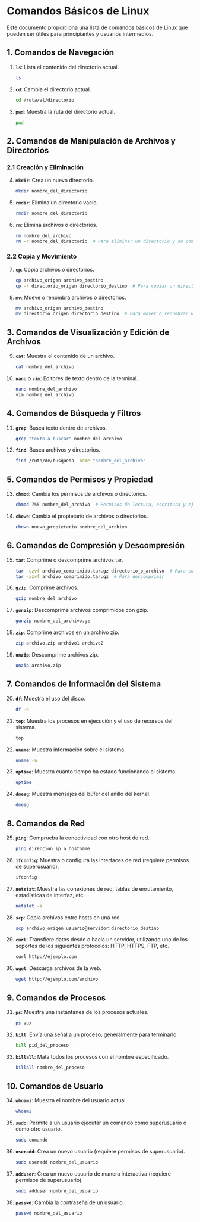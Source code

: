# Comandos Básicos de Linux

Este documento proporciona una lista de comandos básicos de Linux que pueden ser útiles para principiantes y usuarios intermedios.

## 1. Comandos de Navegación

1. **`ls`**: Lista el contenido del directorio actual.
    ```bash
    ls
    ```

2. **`cd`**: Cambia el directorio actual.
    ```bash
    cd /ruta/al/directorio
    ```

3. **`pwd`**: Muestra la ruta del directorio actual.
    ```bash
    pwd
    ```

## 2. Comandos de Manipulación de Archivos y Directorios

### 2.1 Creación y Eliminación

4. **`mkdir`**: Crea un nuevo directorio.
    ```bash
    mkdir nombre_del_directorio
    ```

5. **`rmdir`**: Elimina un directorio vacío.
    ```bash
    rmdir nombre_del_directorio
    ```

6. **`rm`**: Elimina archivos o directorios.
    ```bash
    rm nombre_del_archivo
    rm -r nombre_del_directorio  # Para eliminar un directorio y su contenido
    ```

### 2.2 Copia y Movimiento

7. **`cp`**: Copia archivos o directorios.
    ```bash
    cp archivo_origen archivo_destino
    cp -r directorio_origen directorio_destino  # Para copiar un directorio y su contenido
    ```

8. **`mv`**: Mueve o renombra archivos o directorios.
    ```bash
    mv archivo_origen archivo_destino
    mv directorio_origen directorio_destino  # Para mover o renombrar un directorio
    ```

## 3. Comandos de Visualización y Edición de Archivos

9. **`cat`**: Muestra el contenido de un archivo.
    ```bash
    cat nombre_del_archivo
    ```

10. **`nano`** o **`vim`**: Editores de texto dentro de la terminal.
    ```bash
    nano nombre_del_archivo
    vim nombre_del_archivo
    ```

## 4. Comandos de Búsqueda y Filtros

11. **`grep`**: Busca texto dentro de archivos.
    ```bash
    grep "texto_a_buscar" nombre_del_archivo
    ```

12. **`find`**: Busca archivos y directorios.
    ```bash
    find /ruta/de/busqueda -name "nombre_del_archivo"
    ```

## 5. Comandos de Permisos y Propiedad

13. **`chmod`**: Cambia los permisos de archivos o directorios.
    ```bash
    chmod 755 nombre_del_archivo  # Permisos de lectura, escritura y ejecución para el propietario, y solo lectura y ejecución para el grupo y otros
    ```

14. **`chown`**: Cambia el propietario de archivos o directorios.
    ```bash
    chown nuevo_propietario nombre_del_archivo
    ```

## 6. Comandos de Compresión y Descompresión

15. **`tar`**: Comprime o descomprime archivos tar.
    ```bash
    tar -czvf archivo_comprimido.tar.gz directorio_o_archivo  # Para comprimir
    tar -xzvf archivo_comprimido.tar.gz  # Para descomprimir
    ```

16. **`gzip`**: Comprime archivos.
    ```bash
    gzip nombre_del_archivo
    ```

17. **`gunzip`**: Descomprime archivos comprimidos con gzip.
    ```bash
    gunzip nombre_del_archivo.gz
    ```

18. **`zip`**: Comprime archivos en un archivo zip.
    ```bash
    zip archivo.zip archivo1 archivo2
    ```

19. **`unzip`**: Descomprime archivos zip.
    ```bash
    unzip archivo.zip
    ```

## 7. Comandos de Información del Sistema

20. **`df`**: Muestra el uso del disco.
    ```bash
    df -h
    ```

21. **`top`**: Muestra los procesos en ejecución y el uso de recursos del sistema.
    ```bash
    top
    ```

22. **`uname`**: Muestra información sobre el sistema.
    ```bash
    uname -a
    ```

23. **`uptime`**: Muestra cuánto tiempo ha estado funcionando el sistema.
    ```bash
    uptime
    ```

24. **`dmesg`**: Muestra mensajes del búfer del anillo del kernel.
    ```bash
    dmesg
    ```

## 8. Comandos de Red

25. **`ping`**: Comprueba la conectividad con otro host de red.
    ```bash
    ping direccion_ip_o_hostname
    ```

26. **`ifconfig`**: Muestra o configura las interfaces de red (requiere permisos de superusuario).
    ```bash
    ifconfig
    ```

27. **`netstat`**: Muestra las conexiones de red, tablas de enrutamiento, estadísticas de interfaz, etc.
    ```bash
    netstat -a
    ```

28. **`scp`**: Copia archivos entre hosts en una red.
    ```bash
    scp archivo_origen usuario@servidor:directorio_destino
    ```

29. **`curl`**: Transfiere datos desde o hacia un servidor, utilizando uno de los soportes de los siguientes protocolos: HTTP, HTTPS, FTP, etc.
    ```bash
    curl http://ejemplo.com
    ```

30. **`wget`**: Descarga archivos de la web.
    ```bash
    wget http://ejemplo.com/archivo
    ```

## 9. Comandos de Procesos

31. **`ps`**: Muestra una instantánea de los procesos actuales.
    ```bash
    ps aux
    ```

32. **`kill`**: Envía una señal a un proceso, generalmente para terminarlo.
    ```bash
    kill pid_del_proceso
    ```

33. **`killall`**: Mata todos los procesos con el nombre especificado.
    ```bash
    killall nombre_del_proceso
    ```

## 10. Comandos de Usuario

34. **`whoami`**: Muestra el nombre del usuario actual.
    ```bash
    whoami
    ```

35. **`sudo`**: Permite a un usuario ejecutar un comando como superusuario o como otro usuario.
    ```bash
    sudo comando
    ```

36. **`useradd`**: Crea un nuevo usuario (requiere permisos de superusuario).
    ```bash
    sudo useradd nombre_del_usuario
    ```

37. **`adduser`**: Crea un nuevo usuario de manera interactiva (requiere permisos de superusuario).
    ```bash
    sudo adduser nombre_del_usuario
    ```

38. **`passwd`**: Cambia la contraseña de un usuario.
    ```bash
    passwd nombre_del_usuario
    ```
    
